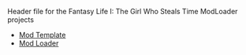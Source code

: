 Header file for the Fantasy Life I: The Girl Who Steals Time ModLoader projects
- [Mod Template](https://github.com/ReDevCafe/FantasyLifeI-ModTemplate)
- [Mod Loader](https://github.com/ReDevCafe/FantasyLifeI-API)
